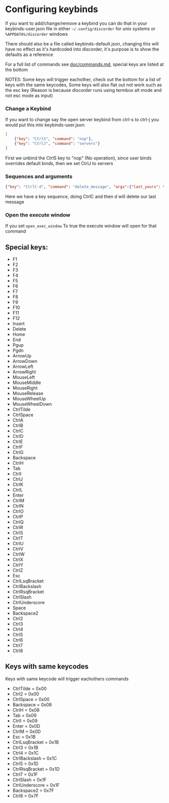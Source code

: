 # Configuring keybinds

If you want to add/change/remove a keybind you can do that in your keybinds-user.json file in either `~/.config/discorder` for unix systems or `%APPDATA%/discorder` windows

There should also be a file called keybinds-default.json, changing this will have no effect as it's hardcoded into discorder, it's purpose is to show the defaults as a reference

For a full list of commands see [doc/commands.md](https://github.com/jonas747/discorder/blob/master/doc/commands.md), special keys are listed at the bottom

NOTES: Some keys will trigger eachother, check out the bottom for a list of keys with the same keycodes, Some keys will also flat out not work such as the esc key (Reason is because discorder runs using termbox alt mode and not esc mode as input)

### Change a Keybind

If you want to change say the open server keybind from ctrl-s to ctrl-j you would put this into keybinds-user.json:

```json
[
    {"key": "CtrlS", "command": "nop"},
    {"key": "CtrlJ", "command": "servers"}
]
```

First we unbind the CtrlS key to "nop" (No operation), since user binds overrides default binds, then we set CtrlJ to servers

### Sequences and arguments

```json
{"key": "CtrlC-d", "command": "delete_message", "args":{"last_yours": true}}
```

Here we have a key sequence, doing CtrlC and then d will delete our last message

### Open the execute window

If you set `open_exec_window` To true the execute window will open for that command

## Special keys:

 - F1
 - F2
 - F3
 - F4
 - F5
 - F6
 - F7
 - F8
 - F9
 - F10
 - F11
 - F12
 - Insert
 - Delete
 - Home
 - End
 - Pgup
 - Pgdn
 - ArrowUp
 - ArrowDown
 - ArrowLeft
 - ArrowRight
 - MouseLeft
 - MouseMiddle
 - MouseRight
 - MouseRelease
 - MouseWheelUp
 - MouseWheelDown
 - CtrlTilde
 - CtrlSpace
 - CtrlA
 - CtrlB
 - CtrlC
 - CtrlD
 - CtrlE
 - CtrlF
 - CtrlG
 - Backspace
 - CtrlH
 - Tab
 - CtrlI
 - CtrlJ
 - CtrlK
 - CtrlL
 - Enter
 - CtrlM
 - CtrlN
 - CtrlO
 - CtrlP
 - CtrlQ
 - CtrlR
 - CtrlS
 - CtrlT
 - CtrlU
 - CtrlV
 - CtrlW
 - CtrlX
 - CtrlY
 - CtrlZ
 - Esc
 - CtrlLsqBracket
 - CtrlBackslash
 - CtrlRsqBracket
 - CtrlSlash
 - CtrlUnderscore
 - Space
 - Backspace2
 - Ctrl2
 - Ctrl3
 - Ctrl4
 - Ctrl5
 - Ctrl6
 - Ctrl7
 - Ctrl8

## Keys with same keycodes

Keys with same keycode will trigger eachothers commands

 - CtrlTilde       = 0x00
 - Ctrl2           = 0x00
 - CtrlSpace       = 0x00
 - Backspace       = 0x08
 - CtrlH           = 0x08
 - Tab             = 0x09
 - CtrlI           = 0x09
 - Enter           = 0x0D
 - CtrlM           = 0x0D
 - Esc             = 0x1B
 - CtrlLsqBracket  = 0x1B
 - Ctrl3           = 0x1B
 - Ctrl4           = 0x1C
 - CtrlBackslash   = 0x1C
 - Ctrl5           = 0x1D
 - CtrlRsqBracket  = 0x1D
 - Ctrl7           = 0x1F
 - CtrlSlash       = 0x1F
 - CtrlUnderscore  = 0x1F
 - Backspace2      = 0x7F
 - Ctrl8           = 0x7F
